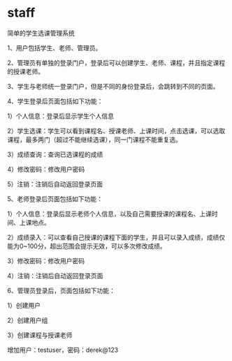 # staff

简单的学生选课管理系统

1、用户包括学生、老师、管理员。

2、管理员有单独的登录门户，登录后可以创建学生、老师、课程，并且指定课程的授课老师。

3、学生与老师统一登录门户，但是不同的身份登录后，会跳转到不同的页面。

4、学生登录后页面包括如下功能：

1）个人信息：登录后显示学生个人信息

2）学生选课：学生可以看到课程名、授课老师、上课时间，点击选课，可以选取课程，最多两门（超过不能继续选课），同一门课程不能重复选。

3）成绩查询：查询已选课程的成绩

4）修改密码：修改用户密码

5）注销：注销后自动返回登录页面

5、老师登录后页面包括如下功能：

1）个人信息：登录后显示老师个人信息，以及自己需要授课的课程名、上课时间、上课地点。

2）成绩录入：可以查看自己授课的课程下面的学生，并且可以录入成绩，成绩仅能为0~100分，超出范围会提示无效，可以多次修改成绩。

3）修改密码：修改用户密码

4）注销：注销后自动返回登录页面

6、管理员登录后，页面包括如下功能：

1）创建用户

2）创建用户组

3）创建课程与授课老师

增加用户：testuser，密码：derek@123
